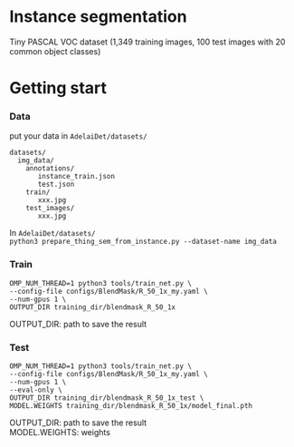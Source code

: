 # Instance segmentation  
Tiny PASCAL VOC dataset (1,349 training images, 100 test images with 20 common object classes)  

# Getting start  
###  Data
put your data in `AdelaiDet/datasets/`  
```
datasets/  
  img_data/  
    annotations/  
       instance_train.json  
       test.json  
    train/  
       xxx.jpg  
    test_images/  
       xxx.jpg  
```  
In `AdelaiDet/datasets/`  
`python3 prepare_thing_sem_from_instance.py --dataset-name img_data`  

###  Train  
```  
OMP_NUM_THREAD=1 python3 tools/train_net.py \  
--config-file configs/BlendMask/R_50_1x_my.yaml \  
--num-gpus 1 \  
OUTPUT_DIR training_dir/blendmask_R_50_1x  
```  
OUTPUT_DIR: path to save the result  
###  Test  
```  
OMP_NUM_THREAD=1 python3 tools/train_net.py \  
--config-file configs/BlendMask/R_50_1x_my.yaml \  
--num-gpus 1 \  
--eval-only \  
OUTPUT_DIR training_dir/blendmask_R_50_1x_test \  
MODEL.WEIGHTS training_dir/blendmask_R_50_1x/model_final.pth  
```  
OUTPUT_DIR: path to save the result  
MODEL.WEIGHTS: weights
